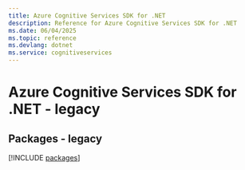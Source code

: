 ```yaml
---
title: Azure Cognitive Services SDK for .NET
description: Reference for Azure Cognitive Services SDK for .NET
ms.date: 06/04/2025
ms.topic: reference
ms.devlang: dotnet
ms.service: cognitiveservices
---
```

# Azure Cognitive Services SDK for .NET - legacy
## Packages - legacy
[!INCLUDE [packages](cognitive-services-index.md)]